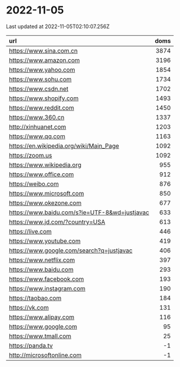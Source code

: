 # 2022-11-05

<!-- BEGIN -->
Last updated at 2022-11-05T02:10:07.256Z

url | doms
:- | -:
https://www.sina.com.cn | 3874
https://www.amazon.com | 3196
https://www.yahoo.com | 1854
https://www.sohu.com | 1734
https://www.csdn.net | 1702
https://www.shopify.com | 1493
https://www.reddit.com | 1450
https://www.360.cn | 1337
http://xinhuanet.com | 1203
https://www.qq.com | 1163
https://en.wikipedia.org/wiki/Main_Page | 1092
https://zoom.us | 1092
https://www.wikipedia.org | 955
https://www.office.com | 912
https://weibo.com | 876
https://www.microsoft.com | 850
https://www.okezone.com | 677
https://www.baidu.com/s?ie=UTF-8&wd=justjavac | 633
https://www.jd.com/?country=USA | 613
https://live.com | 446
https://www.youtube.com | 419
https://www.google.com/search?q=justjavac | 406
https://www.netflix.com | 397
https://www.baidu.com | 293
https://www.facebook.com | 193
https://www.instagram.com | 190
https://taobao.com | 184
https://vk.com | 131
https://www.alipay.com | 116
https://www.google.com | 95
https://www.tmall.com | 25
https://panda.tv | -1
http://microsoftonline.com | -1
<!-- END -->
